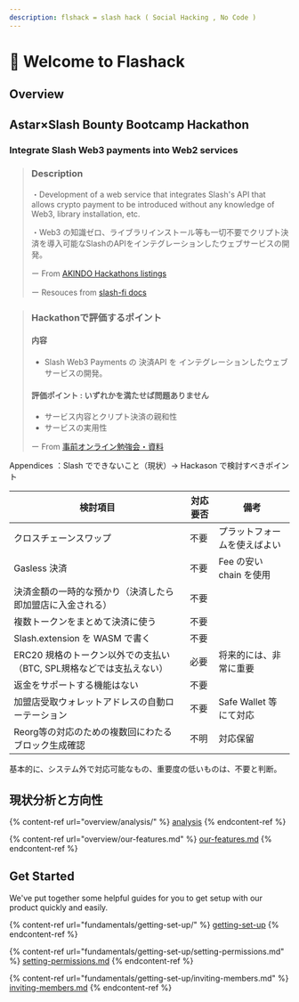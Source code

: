 ```yaml
---
description: flshack = slash hack ( Social Hacking , No Code )
---
```


# 👋 Welcome to Flashack

## Overview

## Astar×Slash Bounty Bootcamp Hackathon

### Integrate Slash Web3 payments into Web2 services

> ### **Description**
>
> ・Development of a web service that integrates Slash's API that allows crypto payment to be introduced without any knowledge of Web3, library installation, etc.&#x20;
>
> ・Web3 の知識ゼロ、ライブラリインストール等も一切不要でクリプト決済を導入可能なSlashのAPIをインテグレーションしたウェブサービスの開発。
>
> ー From [AKINDO Hackathons listings](https://app.akindo.io/hackathons/4egraox98uVRBXar)&#x20;
>
> ー Resouces from [slash-fi docs](https://slash-fi.gitbook.io/docs/integration-guide/integration-guide/standard-integration)

> ### Hackathonで評価するポイント
>
> #### 内容
>
> * Slash Web3 Payments の 決済API を インテグレーションしたウェブサービスの開発。
>
> #### 評価ポイント : いずれかを満たせば問題ありません
>
> * サービス内容とクリプト決済の親和性
> * サービスの実用性
>
> ー From [事前オンライン勉強会・資料](https://slash.notion.site/slash/Astar-Slash-Bounty-Bootcamp-Hackathon-6eb234f0260a4052b81c8fd493d320db#36d66c37a7ac4a3080b5eba15c0ce554)

Appendices ：Slash でできないこと（現状）-> Hackason で検討すべきポイント

| 検討項目                                      | 対応要否 | 備考                |
| ----------------------------------------- | ---- | ----------------- |
| クロスチェーンスワップ                               | 不要   | プラットフォームを使えばよい    |
| Gasless 決済                                | 不要   | Fee の安い chain を使用 |
| 決済金額の一時的な預かり（決済したら即加盟店に入金される）             | 不要   |                   |
| 複数トークンをまとめて決済に使う                          | 不要   |                   |
| Slash.extension を WASM で書く                | 不要   |                   |
| ERC20 規格のトークン以外での支払い（BTC, SPL規格などでは支払えない） | 必要   | 将来的には、非常に重要　      |
| 返金をサポートする機能はない                            | 不要   |                   |
| 加盟店受取ウォレットアドレスの自動ローテーション                  | 不要   | Safe Wallet 等にて対応 |
| Reorg等の対応のための複数回にわたるブロック生成確認              | 不明   | 対応保留              |

基本的に、システム外で対応可能なもの、重要度の低いものは、不要と判断。



## 現状分析と方向性

{% content-ref url="overview/analysis/" %}
[analysis](overview/analysis/)
{% endcontent-ref %}

{% content-ref url="overview/our-features.md" %}
[our-features.md](overview/our-features.md)
{% endcontent-ref %}

## Get Started

We've put together some helpful guides for you to get setup with our product quickly and easily.

{% content-ref url="fundamentals/getting-set-up/" %}
[getting-set-up](fundamentals/getting-set-up/)
{% endcontent-ref %}

{% content-ref url="fundamentals/getting-set-up/setting-permissions.md" %}
[setting-permissions.md](fundamentals/getting-set-up/setting-permissions.md)
{% endcontent-ref %}

{% content-ref url="fundamentals/getting-set-up/inviting-members.md" %}
[inviting-members.md](fundamentals/getting-set-up/inviting-members.md)
{% endcontent-ref %}
